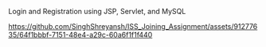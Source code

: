 Login and Registration using JSP, Servlet, and MySQL

https://github.com/SinghShreyansh/ISS_Joining_Assignment/assets/91277635/64f1bbbf-7151-48e4-a29c-60a6f1f1f440


